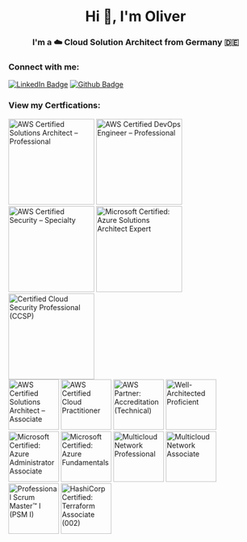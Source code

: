 <h1 align="center">Hi 👋, I'm Oliver</h1>
<h3 align="center">I'm a ☁️ Cloud Solution Architect from Germany 🇩🇪</h3>

<h3 align="left">Connect with me:</h3>

[![LinkedIn Badge](https://img.shields.io/badge/LinkedIn-0077B5?style=for-the-badge&logo=linkedin&logoColor=white)](www.linkedin.com/in/oliver-jarosch)
[![Github Badge](https://img.shields.io/badge/GitHub-100000?style=for-the-badge&logo=github&logoColor=white)](https://github.com/ojarosch)

<h3 align="left">View my Certfications:</h3>

<a href="https://www.credly.com/badges/d836fb9d-03ee-4cc4-8064-de89f48256e5/public_url"><img src='https://images.credly.com/size/220x220/images/2d84e428-9078-49b6-a804-13c15383d0de/image.png' alt='AWS Certified Solutions Architect – Professional' width='170' height='170'></a>
<a href="https://www.credly.com/badges/f0634cd6-e26b-46c1-ae9a-a10531affcac/public_url"><img src='https://images.credly.com/size/220x220/images/bd31ef42-d460-493e-8503-39592aaf0458/image.png' alt='AWS Certified DevOps Engineer – Professional' width='170' height='170'></a>
<a href="https://www.credly.com/badges/ba6e9d40-b752-499f-89a5-8f8e662c5638/public_url"><img src='https://images.credly.com/size/340x340/images/53acdae5-d69f-4dda-b650-d02ed7a50dd7/image.png' alt='AWS Certified Security – Specialty' width='170' height='170'></a>
<a href="https://learn.microsoft.com/api/credentials/share/de-de/OliverJarosch-4061/70A0A53C3D8D2229?sharingId=141F997CF7099464"><img src='https://learn.microsoft.com/media/learn/certification/badges/microsoft-certified-expert-badge.svg?branch=main' alt='Microsoft Certified: Azure Solutions Architect Expert' width='170' height='170'></a>
<a href="https://www.credly.com/badges/4168cb6d-880c-4536-aea1-deb2ce4e4c50/public_url"><img src='https://images.credly.com/size/340x340/images/38b12225-5b48-44e1-8750-20928cc595ea/image.png' alt='Certified Cloud Security Professional (CCSP)' width='170' height='170'></a>
<br/>
<a href="https://www.credly.com/badges/e7098170-ca06-4fd4-ac4c-9263970d2c6c/public_url"><img src='https://images.credly.com/size/220x220/images/0e284c3f-5164-4b21-8660-0d84737941bc/image.png' alt='AWS Certified Solutions Architect – Associate' width='100' height='100'></a>
<a href="https://www.credly.com/badges/4825d9f5-e7bb-4285-8d8c-5a1e9fc30842/public_url"><img src='https://images.credly.com/size/220x220/images/00634f82-b07f-4bbd-a6bb-53de397fc3a6/image.png' alt='AWS Certified Cloud Practitioner' width='100' height='100'></a>
<a href="https://www.credly.com/badges/946e0229-36f2-4e26-b0ae-4ff3e7641264/public_url"><img src='https://images.credly.com/size/680x680/images/a253b994-caa6-4dd1-bf0e-434dd012b1f6/image.png' alt='AWS Partner: Accreditation (Technical)' width='100' height='100'></a>
<a href="https://www.credly.com/badges/b013024e-4d96-43bb-bc99-f7c7662267a1/public_url"><img src='https://images.credly.com/size/220x220/images/b870667f-00a3-48d7-b988-9c02b441b883/image.png' alt='Well-Architected Proficient' width='100' height='100'></a>
<a href="https:w//learn.microsoft.com/api/credentials/share/de-de/OliverJarosch-4061/A07F65818DEBA6C1?sharingId=141F997CF7099464"><img src='https://learn.microsoft.com/media/learn/certification/badges/microsoft-certified-associate-badge.svg?branch=main' alt='Microsoft Certified: Azure Administrator Associate' width='100' height='100'></a>
<a href="https://www.credly.com/badges/f4b1e3f4-fa9a-4f8b-bcaf-634b7b7d405d/public_url"><img src='https://images.credly.com/size/220x220/images/be8fcaeb-c769-4858-b567-ffaaa73ce8cf/image.png' alt='Microsoft Certified: Azure Fundamentals' width='100' height='100'></a>
<a href="https://www.credly.com/badges/6c24a166-adc8-4cc2-857e-d83b66292125/public_url"><img src='https://images.credly.com/images/f5b13fe0-5fdb-4032-a990-86616f5b7e1d/blob' alt='Multicloud Network Professional' width='100' height='100'></a>
<a href="https://www.credly.com/badges/9585bc55-b6b7-43bc-b3f5-e89f561756de/public_url"><img src='https://images.credly.com/size/340x340/images/e3c001fd-161d-433a-a7a4-049556d6112d/blob' alt='Multicloud Network Associate' width='100' height='100'></a>
<a href="https://www.credly.com/badges/4a3656ce-7227-467d-8e10-d4e75decdea6/public_url"><img src='https://images.credly.com/size/220x220/images/a2790314-008a-4c3d-9553-f5e84eb359ba/image.png' alt='Professional Scrum Master™ I (PSM I)' width='100' height='100'></a>
<a href="https://www.credly.com/badges/6cf43fde-a028-4d11-8cda-dc9012cb957e/public_url"><img src='https://images.credly.com/size/220x220/images/99289602-861e-4929-8277-773e63a2fa6f/image.png' alt='HashiCorp Certified: Terraform Associate (002)' width='100' height='100'></a>
